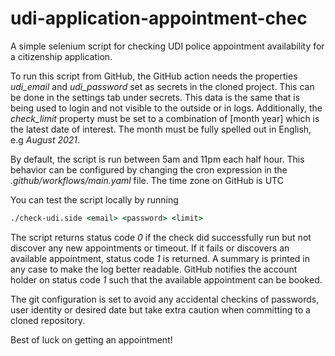 # udi-application-appointment-chec

A simple selenium script for checking UDI police appointment availability for a citizenship application.

To run this script from GitHub, the GitHub action needs the properties *udi_email* and *udi_password*
set as secrets in the cloned project. This can be done in the settings tab under secrets. This data is
the same that is being used to login and not visible to the outside or in logs. Additionally, the
*check_limit* property must be set to a combination of [month year] which is the latest date of interest.
The month must be fully spelled out in English, e.g *August 2021*.

By default, the script is run between 5am and 11pm each half hour. This behavior can be configured by
changing the cron expression in the *.github/workflows/main.yaml* file. The time zone on GitHub is UTC

You can test the script locally by running

```cmd
./check-udi.side <email> <password> <limit>
```

The script returns status code *0* if the check did successfully run but not discover any new appointments or
timeout. If it fails or discovers an available appointment, status code *1* is returned. A summary is printed
in any case to make the log better readable. GitHub notifies the account holder on status code *1* such that 
the available appointment can be booked.

The git configuration is set to avoid any accidental checkins of passwords, user identity or desired date but
take extra caution when committing to a cloned repository.

Best of luck on getting an appointment!
